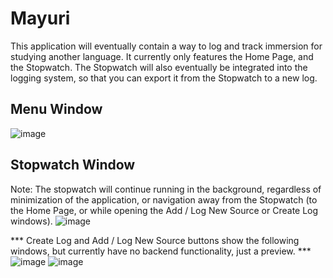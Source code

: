 # Mayuri
This application will eventually contain a way to log and track immersion for studying another language. It currently only features the Home Page, and the Stopwatch. The Stopwatch will also eventually be integrated into the logging system, so that you can export it from the Stopwatch to a new log.
## Menu Window
![image](https://github.com/colbydeason/Mayuri/assets/72679027/473a4a3c-14ea-42bb-9093-01b0b8b9403c)

## Stopwatch Window
Note: The stopwatch will continue running in the background, regardless of minimization of the application, or navigation away from the Stopwatch  (to the Home Page, or while opening the Add / Log New Source or Create Log windows).
![image](https://github.com/colbydeason/Mayuri/assets/72679027/e30d588d-737c-495c-80f6-405a9312007d)

*** Create Log and Add / Log New Source buttons show the following windows, but currently have no backend functionality, just a preview. ***
![image](https://github.com/colbydeason/Mayuri/assets/72679027/45a45b7c-3054-480a-ae32-53107417af69)
![image](https://github.com/colbydeason/Mayuri/assets/72679027/1a233f03-af49-49ba-afdc-4fa5b849fa14)

